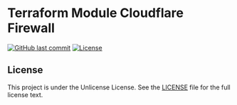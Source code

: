 # Terraform Module Cloudflare Firewall

[![GitHub last commit](https://img.shields.io/github/last-commit/ursinn/terraform-module-cloudflare-firewall?logo=github&style=for-the-badge)](https://github.com/ursinn/terraform-module-cloudflare-firewall/commits)
[![License](https://img.shields.io/github/license/ursinn/terraform-module-cloudflare-firewall?style=for-the-badge)](https://github.com/ursinn/terraform-module-cloudflare-firewall/blob/main/LICENSE)

## License

This project is under the Unlicense License. See the [LICENSE](https://github.com/ursinn/terraform-module-cloudflare-firewall/blob/main/LICENSE)
file for the full license text.
